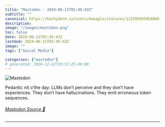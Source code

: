 ```yaml
---
title: "Mastodon - 2024-06-11T02:45:43Z"
subtitle: ""
canonical: https://hachyderm.io/users/mweagle/statuses/112595693954890184
description:
image: "/images/mastodon.png"
toc: false
date: 2024-06-11T02:45:43Z
lastmod: 2024-06-11T02:45:43Z
image: ""
tags: ["Social Media"]

categories: ["mastodon"]
# generated: 2024-12-22T19:57:25-08:00
---
```

![Mastodon](/images/mastodon.png)

<p>Pedantic nit o’the day: LLMs don’t perceive and they don’t have experiences. They don’t have hallucinations. They emit erroneous token sequences.</p>


###### [Mastodon Source 🐘](https://hachyderm.io/@mweagle/112595693954890184)

___
